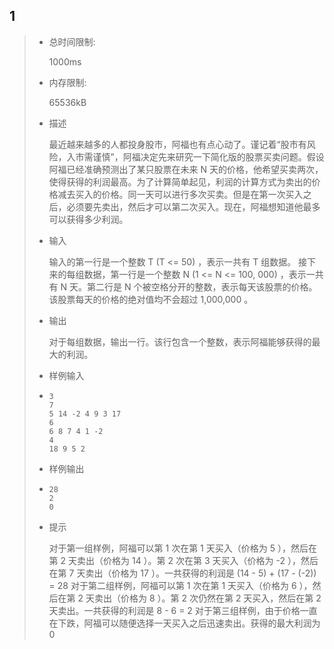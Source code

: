 ## 1

> - 总时间限制: 
>
>   1000ms
>
> - 内存限制: 
>
>   65536kB
>
> - 描述
>
>   最近越来越多的人都投身股市，阿福也有点心动了。谨记着“股市有风险，入市需谨慎”，阿福决定先来研究一下简化版的股票买卖问题。假设阿福已经准确预测出了某只股票在未来 N 天的价格，他希望买卖两次，使得获得的利润最高。为了计算简单起见，利润的计算方式为卖出的价格减去买入的价格。同一天可以进行多次买卖。但是在第一次买入之后，必须要先卖出，然后才可以第二次买入。现在，阿福想知道他最多可以获得多少利润。 
>
> - 输入
>
>   输入的第一行是一个整数 T (T <= 50) ，表示一共有 T 组数据。 接下来的每组数据，第一行是一个整数 N (1 <= N <= 100, 000) ，表示一共有 N 天。第二行是 N 个被空格分开的整数，表示每天该股票的价格。该股票每天的价格的绝对值均不会超过 1,000,000 。
>
> - 输出
>
>   对于每组数据，输出一行。该行包含一个整数，表示阿福能够获得的最大的利润。
>
> - 样例输入
>
> - ```
>   3
>   7
>   5 14 -2 4 9 3 17
>   6
>   6 8 7 4 1 -2
>   4
>   18 9 5 2
>   ```
>
> - 样例输出
>
> - ```
>   28
>   2
>   0
>   ```
>
> - 提示
>
>   对于第一组样例，阿福可以第 1 次在第 1 天买入（价格为 5 ），然后在第 2 天卖出（价格为 14 ）。第 2 次在第 3 天买入（价格为 -2 ），然后在第 7 天卖出（价格为 17 ）。一共获得的利润是 (14 - 5) + (17 - (-2)) = 28
>   对于第二组样例，阿福可以第 1 次在第 1 天买入（价格为 6 ），然后在第 2 天卖出（价格为 8 ）。第 2 次仍然在第 2 天买入，然后在第 2 天卖出。一共获得的利润是 8 - 6 = 2
>   对于第三组样例，由于价格一直在下跌，阿福可以随便选择一天买入之后迅速卖出。获得的最大利润为 0